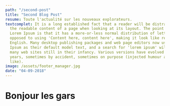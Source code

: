 ```yaml
---
path: "/second-post"
title: "Second Blog Post"
resume: Toute l'actualité sur les nouveaux explorateurs.
textcomplet: It is a long established fact that a reader will be distracted by
  the readable content of a page when looking at its layout. The point of using
  Lorem Ipsum is that it has a more-or-less normal distribution of letters, as
  opposed to using 'Content here, content here', making it look like readable
  English. Many desktop publishing packages and web page editors now use Lorem
  Ipsum as their default model text, and a search for 'lorem ipsum' will uncover
  many web sites still in their infancy. Various versions have evolved over the
  years, sometimes by accident, sometimes on purpose (injected humour and the
  like).
image: /assets/footer_manager.jpg
date: "04-09-2018"
---
```


# Bonjour les gars


<!-- ---
title: Pourquoi utiliser un ordinateur de nos jours ?
resume: Quels sont les bienfaits d'un ordinateur ?
textcomplet: Contrary to popular belief, Lorem Ipsum is not simply random text.
  It has roots in a piece of classical Latin literature from 45 BC, making it
  over 2000 years old. Richard McClintock, a Latin professor at Hampden-Sydney
  College in Virginia, looked up one of the more obscure Latin words,
  consectetur, from a Lorem Ipsum passage, and going through the cites of the
  word in classical literature, discovered the undoubtable source. Lorem Ipsum
  comes from sections 1.10.32 and 1.10.33 of "de Finibus Bonorum et Malorum"
  (The Extremes of Good and Evil) by Cicero, written in 45 BC. This book is a
  treatise on the theory of ethics, very popular during the Renaissance. The
  first line of Lorem Ipsum, "Lorem ipsum dolor sit amet..", comes from a line
  in section 1.10.32.
image: /assets/footer_manager.jpg
--- -->
